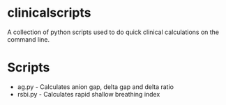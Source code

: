 # clinicalscripts
A collection of python scripts used to do quick clinical calculations on the command line.
# Scripts
- ag.py - Calculates anion gap, delta gap and delta ratio
- rsbi.py - Calculates rapid shallow breathing index
